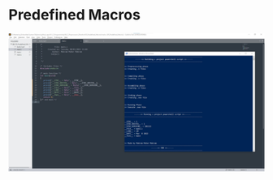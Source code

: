 # Predefined Macros

<img src="/01_C_Programming/06_C_Preprocessor_Directive/05_Predefined_Macros/05_Predefined_Macros.jpg" >
